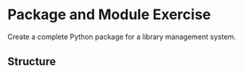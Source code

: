 # Package and Module Exercise

Create a complete Python package for a library management system.

## Structure 